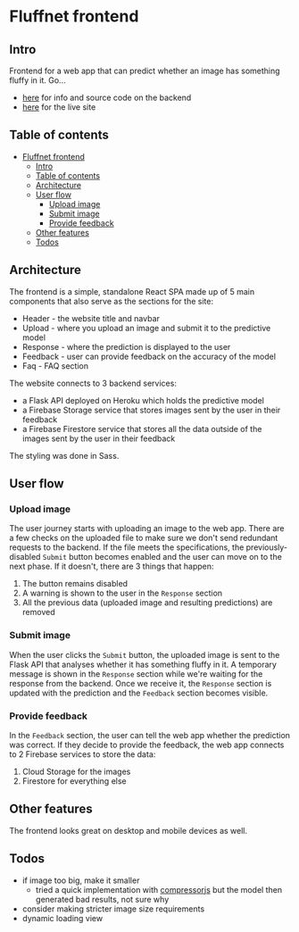# Fluffnet frontend

## Intro

Frontend for a web app that can predict whether an image has something fluffy in it. Go...

- [here](https://github.com/mihailthebuilder/fluffnet) for info and source code on the backend
- [here](https://mihailthebuilder.github.io/fluffnet-front) for the live site

## Table of contents

- [Fluffnet frontend](#fluffnet-frontend)
  - [Intro](#intro)
  - [Table of contents](#table-of-contents)
  - [Architecture](#architecture)
  - [User flow](#user-flow)
    - [Upload image](#upload-image)
    - [Submit image](#submit-image)
    - [Provide feedback](#provide-feedback)
  - [Other features](#other-features)
  - [Todos](#todos)

## Architecture

The frontend is a simple, standalone React SPA made up of 5 main components that also serve as the sections for the site:

- Header - the website title and navbar
- Upload - where you upload an image and submit it to the predictive model
- Response - where the prediction is displayed to the user
- Feedback - user can provide feedback on the accuracy of the model
- Faq - FAQ section

The website connects to 3 backend services:

- a Flask API deployed on Heroku which holds the predictive model
- a Firebase Storage service that stores images sent by the user in their feedback
- a Firebase Firestore service that stores all the data outside of the images sent by the user in their feedback

The styling was done in Sass.

## User flow

### Upload image

The user journey starts with uploading an image to the web app. There are a few checks on the uploaded file to make sure we don't send redundant requests to the backend. If the file meets the specifications, the previously-disabled `Submit` button becomes enabled and the user can move on to the next phase. If it doesn't, there are 3 things that happen:

1. The button remains disabled
2. A warning is shown to the user in the `Response` section
3. All the previous data (uploaded image and resulting predictions) are removed

### Submit image

When the user clicks the `Submit` button, the uploaded image is sent to the Flask API that analyses whether it has something fluffy in it. A temporary message is shown in the `Response` section while we're waiting for the response from the backend. Once we receive it, the `Response` section is updated with the prediction and the `Feedback` section becomes visible.

### Provide feedback

In the `Feedback` section, the user can tell the web app whether the prediction was correct. If they decide to provide the feedback, the web app connects to 2 Firebase services to store the data:

1. Cloud Storage for the images
2. Firestore for everything else

## Other features

The frontend looks great on desktop and mobile devices as well.

## Todos

- if image too big, make it smaller
  - tried a quick implementation with [compressorjs](https://github.com/fengyuanchen/compressorjs/) but the model then generated bad results, not sure why
- consider making stricter image size requirements
- dynamic loading view
